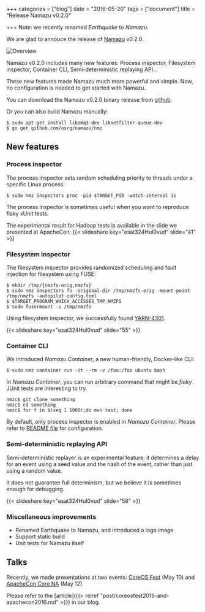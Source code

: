 +++
categories = ["blog"]
date = "2016-05-20"
tags = ["document"]
title = "Release Namazu v0.2.0"

+++
Note: we recently renamed _Earthquake_ to _Namazu_.

We are glad to annouce the release of [Namazu](https://github.com/osrg/namazu) v0.2.0.

![Overview](/namazu/images/namazu.png)

Namazu v0.2.0 includes many new features: Process inspector, Filesystem inspector, Container CLI, Semi-deterministic replaying API...

These new features made Namazu much more powerful and simple.
Now, no configuration is needed to get started with Namazu.

You can download the Namazu v0.2.0 binary release from [github](https://github.com/osrg/namazu/releases/tag/v0.2.0).

Or you can also build Namazu manually:

    $ sudo apt-get install libzmq3-dev libnetfilter-queue-dev
    $ go get github.com/osrg/namazu/nmz

## New features
### Process inspector
The process inspector sets random scheduling priority to threads under a specific Linux process:

    $ sudo nmz inspectors proc -pid $TARGET_PID -watch-interval 1s

The process inspector is sometimes useful when you want to reproduce flaky xUnit tests.

The experimental result for Hadoop tests is available in the slide we presented at ApacheCon:
{{< slideshare key="esat324HuI0vud" slide="41" >}}

### Filesystem inspector

The filesystem inspector provides randomized scheduling and fault injection for filesystem using FUSE:

    $ mkdir /tmp/{nmzfs-orig,nmzfs}
    $ sudo nmz inspectors fs -original-dir /tmp/nmzfs-orig -mount-point /tmp/nmzfs -autopilot config.toml
	$ $TARGET_PROGRAM_WHICH_ACCESSES_TMP_NMZFS
	$ sudo fusermount -u /tmp/nmzfs

Using filesystem inspector, we successfully found [YARN-4301](https://issues.apache.org/jira/browse/YARN-4301).

{{< slideshare key="esat324HuI0vud" slide="55" >}}

### Container CLI

We introduced *Namazu Container*, a new human-friendly, Docker-like CLI:

    $ sudo nmz container run -it --rm -v /foo:/foo ubuntu bash

In *Namazu Container*, you can run arbitrary command that might be *flaky*.
JUnit tests are interesting to try.

    nmzc$ git clone something
    nmzc$ cd something
    nmzc$ for f in $(seq 1 1000);do mvn test; done


By default, only process inspector is enabled in *Namazu Container*.
Please refer to [README file](https://github.com/osrg/namazu/blob/master/README.md) for configuration.

### Semi-deterministic replaying API

Semi-deterministic replayer is an experimental feature:
it determines a delay for an event using a seed value and the hash of the event, rather than just using a random value.

It does not guarantee full determinism, but we believe it is sometimes enough for debugging.

{{< slideshare key="esat324HuI0vud" slide="58" >}}

### Miscellaneous improvements

 * Renamed Earthquake to Namazu, and introduced a logo image
 * Support static build
 * Unit tests for Namazu itself

## Talks
Recently, we made presentations at two events: [CoreOS Fest](http://sched.co/6Szb) (May 10) and [ApacheCon Core NA](http://sched.co/6OJU) (May 12).

Please refer to the [article]({{< relref "post/coreosfest2016-and-apachecon2016.md" >}}) in our blog.
